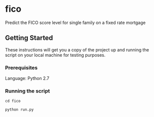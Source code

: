 # fico
Predict the FICO score level for single family on a fixed rate mortgage

## Getting Started
These instructions will get you a copy of the project up and running the script on your local machine for testing purposes.

### Prerequisites
Language: Python 2.7

### Running the script
```
cd fico
```

```
python run.py
```
